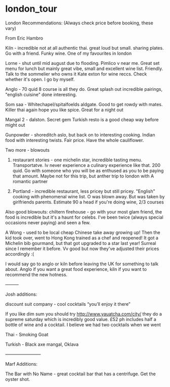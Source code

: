 # london_tour

London Recommendations:
(Always check price before booking, these vary)

From Eric Hambro

Kiln - incredible not at all authentic thai.  great loud but small. sharing plates. Go with a friend. Funky wine. One of my favourites in london

Lorne - shut until mid august due to flooding. Pimlico v near me. Great set menu for lunch but mainly great vibe, small and excellent wine list. Friendly. Talk to the sommelier who owns it Kate exton for wine reccs. Check whether it's open. I go by myself.

Anglo - 70 quid 8 course is all they do. Great splash out incredible pairings, "english cuisine" done interesting.

Som saa - Whitechapel/spitalfoelds aldgate. Good to get rowdy with mates. Killer thai again hope you like spice. Great for a night out

Mangal 2 - dalston. Secret gem Turkish resto is a good cheap way before might out

Gunpowder - shoreditch aslo, but back on to interesting cooking. Indian food with interesting twists. Fair price. Have the whole cauliflower.

Two more - blowouts

1) restaurant stories - one michelin star, incredible tasting menu. Transportatve. Iv never experience a culinary experience like that. 200 quid. Go with someone who you will be as enthused as you to be paying that amount. Maybe not for this trip, but anther trip to london with A romantic partner

2) Portland - incredible restaurant, less pricey but still pricey. "English" cooking with phenomenal wine list. O was blown away. But was taken by girlfriends parents. Estimate 90 a head if you're doing wine, 2/3 courses

Also good blowouts: chiltern firehouse - go with your most glam friend, the food is incredible but it's a haunt for celebs. I've been twice (always special occasions never paying) and seen a few.

A Wong - used to be local cheap Chinese take away growing up! Then the kid took over, went to Hong Kong trained as a chef and reopened! It got a Michelin bib gourmand, but that got upgraded to a star last year! Surreal since I remember it before. Vv good but now they've adjusted their prices accordingly :(

I would say go to anglo or kiln before leaving the UK for something to talk about. Anglo if you want a great food experience, kiln if you want to recommend the new hotness.


———

Josh additions:

discount suit company - cool cocktails “you’ll enjoy it there”

If you like dim sum you should try http://www.yauatcha.com/city/ they do a supreme saturday which is incredibly good value. £52 ph includes half a bottle of wine and a cocktail. I believe we had two cocktails when we went

Thai - Smoking Goat

Turkish - Black axe mangal, Oklava


————————

Marf Additions:

The Bar with No Name - great cocktail bar that has a centrifuge. Get the oyster shot.
